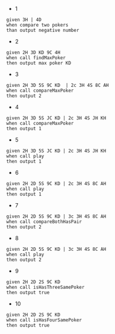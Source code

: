 * 1
```
given 3H | 4D
when compare two pokers
than output negative number
```

* 2

```
given 2H 3D KD 9C 4H
when call findMaxPoker
then output max poker KD
```

* 3

```
given 2H 3D 5S 9C KD  | 2c 3H 4S 8C AH
when call compareMaxPoker
then output 2
```

* 4

```
given 2H 3D 5S JC KD | 2c 3H 4S JH KH
when call compareMaxPoker
then output 1
```

* 5

```
given 2H 3D 5S JC KD | 2c 3H 4S JH KH
when call play
then output 1
```


* 6

```
given 2H 2D 5S 9C KD | 2c 3H 4S 8C AH
when call play
then output 1
```

* 7

```
given 2H 2D 5S 9C KD | 3c 3H 4S 8C AH
when call compareBothHasPair
then output 2
```

* 8

```
given 2H 2D 5S 9C KD | 3c 3H 4S 8C AH
when call play
then output 2
```

* 9
```
given 2H 2D 2S 9C KD
when call isHasThreeSamePoker
then output true
```

* 10
```
given 2H 2D 2S 9C KD
when call isHasFourSamePoker
then output true
```



